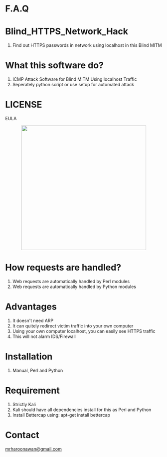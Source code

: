 # F.A.Q 


# Blind_HTTPS_Network_Hack
1. Find out HTTPS passwords in network using localhost in this Blind MITM


# What this software do?
1. ICMP Attack Software for Blind MITM Using localhost Traffic
2. Seperately python script or use setup for automated attack

# LICENSE
EULA


<div align="center">
    <img src="" width="400px"</img> 
</div>


# How requests are handled?
1. Web requests are automatically handled by Perl modules
2. Web requests are automatically handled by Python modules

# Advantages
1. It doesn't need ARP
2. It can quitely redirect victim traffic into your own computer
3. Using your own computer localhost, you can easily see HTTPS traffic
4. This will not alarm IDS/Firewall

# Installation
1. Manual, Perl and Python

# Requirement
1. Strictly Kali
2. Kali should have all dependencies install for this as Perl and Python
3. Install Bettercap using: apt-get install bettercap

# Contact
mrharoonawan@gmail.com
